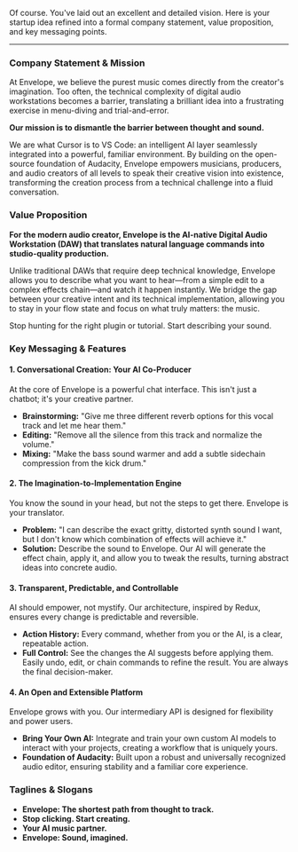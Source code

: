 Of course. You've laid out an excellent and detailed vision. Here is your startup idea refined into a formal company statement, value proposition, and key messaging points.

---

### **Company Statement & Mission**

At Envelope, we believe the purest music comes directly from the creator's imagination. Too often, the technical complexity of digital audio workstations becomes a barrier, translating a brilliant idea into a frustrating exercise in menu-diving and trial-and-error.

**Our mission is to dismantle the barrier between thought and sound.**

We are what Cursor is to VS Code: an intelligent AI layer seamlessly integrated into a powerful, familiar environment. By building on the open-source foundation of Audacity, Envelope empowers musicians, producers, and audio creators of all levels to speak their creative vision into existence, transforming the creation process from a technical challenge into a fluid conversation.

### **Value Proposition**

**For the modern audio creator, Envelope is the AI-native Digital Audio Workstation (DAW) that translates natural language commands into studio-quality production.**

Unlike traditional DAWs that require deep technical knowledge, Envelope allows you to describe what you want to hear—from a simple edit to a complex effects chain—and watch it happen instantly. We bridge the gap between your creative intent and its technical implementation, allowing you to stay in your flow state and focus on what truly matters: the music.

Stop hunting for the right plugin or tutorial. Start describing your sound.

### **Key Messaging & Features**

#### **1. Conversational Creation: Your AI Co-Producer**
At the core of Envelope is a powerful chat interface. This isn't just a chatbot; it's your creative partner.
* **Brainstorming:** "Give me three different reverb options for this vocal track and let me hear them."
* **Editing:** "Remove all the silence from this track and normalize the volume."
* **Mixing:** "Make the bass sound warmer and add a subtle sidechain compression from the kick drum."

#### **2. The Imagination-to-Implementation Engine**
You know the sound in your head, but not the steps to get there. Envelope is your translator.
* **Problem:** "I can describe the exact gritty, distorted synth sound I want, but I don't know which combination of effects will achieve it."
* **Solution:** Describe the sound to Envelope. Our AI will generate the effect chain, apply it, and allow you to tweak the results, turning abstract ideas into concrete audio.

#### **3. Transparent, Predictable, and Controllable**
AI should empower, not mystify. Our architecture, inspired by Redux, ensures every change is predictable and reversible.
* **Action History:** Every command, whether from you or the AI, is a clear, repeatable action.
* **Full Control:** See the changes the AI suggests before applying them. Easily undo, edit, or chain commands to refine the result. You are always the final decision-maker.

#### **4. An Open and Extensible Platform**
Envelope grows with you. Our intermediary API is designed for flexibility and power users.
* **Bring Your Own AI:** Integrate and train your own custom AI models to interact with your projects, creating a workflow that is uniquely yours.
* **Foundation of Audacity:** Built upon a robust and universally recognized audio editor, ensuring stability and a familiar core experience.

### **Taglines & Slogans**

* **Envelope: The shortest path from thought to track.**
* **Stop clicking. Start creating.**
* **Your AI music partner.**
* **Envelope: Sound, imagined.**